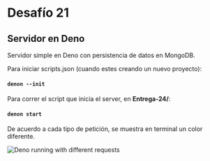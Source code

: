 # Desafío 21

## Servidor en Deno

Servidor simple en Deno con persistencia de datos en MongoDB.


Para iniciar scripts.json (cuando estes creando un nuevo proyecto):
#### `denon --init`


Para correr el script que inicia el server, en **Entrega-24/**:
#### `denon start`

De acuerdo a cada tipo de petición, se muestra en terminal un color diferente.

<img src="../Desafio-21/denoRunning.png" alt="Deno running with different requests"/>